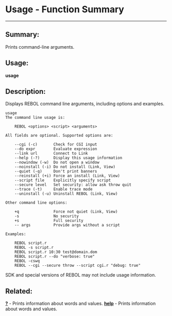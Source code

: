 # Usage - Function Summary

------

## Summary:

Prints command-line arguments.

## Usage:

**usage**

## Description:

Displays REBOL command line arguments, including options and examples.

```
usage
The command line usage is:

	REBOL <options> <script> <arguments>

All fields are optional. Supported options are:

	--cgi (-c)       Check for CGI input
	--do expr        Evaluate expression
	--link url       Connect to Link
	--help (-?)      Display this usage information
	--nowindow (-w)  Do not open a window
	--noinstall (-i) Do not install (Link, View)
	--quiet (-q)     Don't print banners
	--reinstall (+i) Force an install (Link, View)
	--script file    Explicitly specify script
	--secure level   Set security: allow ask throw quit
	--trace (-t)     Enable trace mode
	--uninstall (-u) Uninstall REBOL (Link, View)

Other command line options:

	+q               Force not quiet (Link, View)
	-s               No security
	+s               Full security
	-- args          Provide args without a script

Examples:

	REBOL script.r
	REBOL -s script.r
	REBOL script.r 10:30 test@domain.dom
	REBOL script.r --do "verbose: true"
	REBOL -cswq
	REBOL --cgi --secure throw --script cgi.r "debug: true"
```

SDK and special versions of REBOL may not include usage information.

## Related:

[**?**](http://www.rebol.com/docs/words/wq.html) - Prints information about words and values.
[**help**](http://www.rebol.com/docs/words/whelp.html) - Prints information about words and values.